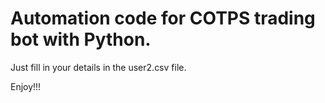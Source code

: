 # Automation code for COTPS trading bot with Python.

Just fill in your details in the user2.csv file.

Enjoy!!!